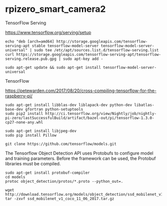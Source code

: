 # rpizero_smart_camera2

TensorFlow Serving

https://www.tensorflow.org/serving/setup

```
echo "deb [arch=amd64] http://storage.googleapis.com/tensorflow-serving-apt stable tensorflow-model-server tensorflow-model-server-universal" | sudo tee /etc/apt/sources.list.d/tensorflow-serving.list
curl https://storage.googleapis.com/tensorflow-serving-apt/tensorflow-serving.release.pub.gpg | sudo apt-key add -

sudo apt-get update && sudo apt-get install tensorflow-model-server-universal
```

TensorFlow

https://petewarden.com/2017/08/20/cross-compiling-tensorflow-for-the-raspberry-pi/

```
sudo apt-get install libblas-dev liblapack-dev python-dev libatlas-base-dev gfortran python-setuptools
sudo pip2 install http://ci.tensorflow.org/view/Nightly/job/nightly-pi-zero/lastSuccessfulBuild/artifact/bazel-out/pi/tensorflow-1.3.0-cp27-none-any.whl
```

```
sudo apt-get install libjpeg-dev
sudo pip install Pillow
```

```
git clone https://github.com/tensorflow/models.git
```

The Tensorflow Object Detection API uses Protobufs to configure model and training parameters. Before the framework can be used, the Protobuf libraries must be compiled.

```
sudo apt-get install protobuf-compiler
cd models
protoc object_detection/protos/*.proto --python_out=.
```

```
wget http://download.tensorflow.org/models/object_detection/ssd_mobilenet_v1_coco_11_06_2017.tar.gz
tar -zxvf ssd_mobilenet_v1_coco_11_06_2017.tar.gz
```
